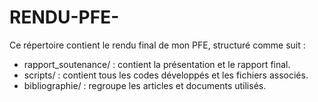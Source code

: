# RENDU-PFE-
Ce répertoire contient le rendu final de mon PFE, structuré comme suit : 
- rapport_soutenance/ : contient la présentation et le rapport final.
- scripts/ : contient tous les codes développés et les fichiers associés.
- bibliographie/ : regroupe les articles et documents utilisés.
